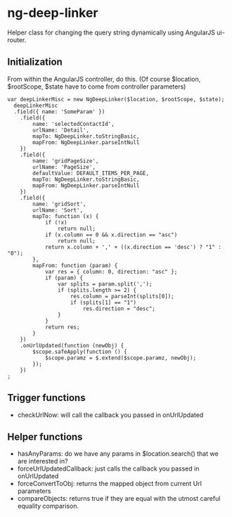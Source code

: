 ng-deep-linker
==============

Helper class for changing the query string dynamically using AngularJS ui-router.

## Initialization

From within the AngularJS controller, do this.
(Of course $location, $rootScope, $state have to come from controller parameters)

    var deepLinkerMisc = new NgDeepLinker($location, $rootScope, $state);
	  deepLinkerMisc
	  .field({ name: 'SomeParam' })
		.field({
			name: 'selectedContactId',
			urlName: 'Detail',
			mapTo: NgDeepLinker.toStringBasic,
			mapFrom: NgDeepLinker.parseIntNull
		})
		.field({
			name: 'gridPageSize',
			urlName: 'PageSize',
			defaultValue: DEFAULT_ITEMS_PER_PAGE,
			mapTo: NgDeepLinker.toStringBasic,
			mapFrom: NgDeepLinker.parseIntNull
		})
		.field({
			name: 'gridSort',
			urlName: 'Sort',
			mapTo: function (x) {
				if (!x)
					return null;
				if (x.column == 0 && x.direction == "asc")
					return null;
				return x.column + ',' + ((x.direction == 'desc') ? "1" : "0");
			},
			mapFrom: function (param) {
				var res = { column: 0, direction: "asc" };
				if (param) {
					var splits = param.split(',');
					if (splits.length >= 2) {
						res.column = parseInt(splits[0]);
						if (splits[1] == "1")
							res.direction = "desc";
					}
				}
				return res;
			}
		})
		.onUrlUpdated(function (newObj) {
			$scope.safeApply(function () {
				$scope.paramz = $.extend($scope.paramz, newObj);
			});
		})
	;

## Trigger functions

 - checkUrlNow: will call the callback you passed in onUrlUpdated

## Helper functions

 - hasAnyParams: do we have any params in $location.search() that we are interested in?
 - forceUrlUpdatedCallback: just calls the callback you passed in onUrlUpdated
 - forceConvertToObj: returns the mapped object from current Url parameters
 - compareObjects: returns true if they are equal with the utmost careful equality comparison.
